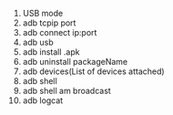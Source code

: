 1. USB mode <br>
2. adb tcpip port <br>
3. adb connect ip:port <br>
4. adb usb <br>
5. adb install .apk <br>
6. adb uninstall packageName <br>
7. adb devices(List of devices attached) <br>
8. adb shell <br>
9. adb shell am broadcast <br>
10. adb logcat <br>

